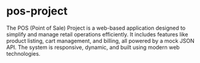 # pos-project
The POS (Point of Sale) Project is a web-based application designed to simplify and manage retail operations efficiently. It includes features like product listing, cart management, and billing, all powered by a mock JSON API. The system is responsive, dynamic, and built using modern web technologies.